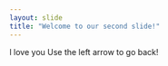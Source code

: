 ```yaml
---
layout: slide
title: "Welcome to our second slide!"
---
```

l love you
Use the left arrow to go back! 